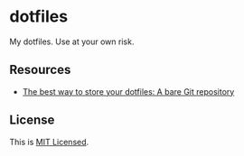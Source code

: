 # dotfiles

My dotfiles. Use at your own risk.

## Resources

- [The best way to store your dotfiles: A bare Git repository](https://www.atlassian.com/git/tutorials/dotfiles)

## License

This is [MIT Licensed](./LICENSE).
